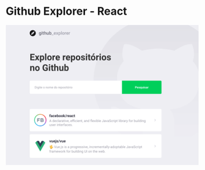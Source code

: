 # Github Explorer - React

![Projeto](https://github.com/Qwwerty/Github-Explorer---React/blob/main/Screen%20Shot%202021-02-08%20at%2011.47.14%20PM.png)
